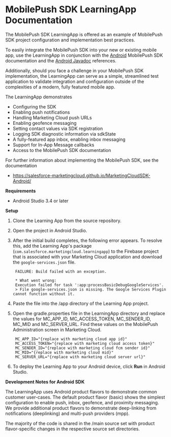 # MobilePush SDK LearningApp Documentation

The MobilePush SDK LearningApp is offered as an example of MobilePush SDK project configuration and implementation best practices.

To easily integrate the MobilePush SDK into your new or existing mobile app, use the LearningApp in conjunction with the [Android](https://salesforce-marketingcloud.github.io/MarketingCloudSDK-Android/) MobilePush SDK documentation and the [Android Javadoc](https://salesforce-marketingcloud.github.io/MarketingCloudSDK-Android/docs/javadocs.html) references.

Additionally, should you face a challenge in your MobilePush SDK implementation, the LearningApp can serve as a simple, streamlined test application to validate integration and configuration outside of the complexities of a modern, fully featured mobile app.

The LearningApp demonstrates

* Configuring the SDK
* Enabling push notifications
* Handling Marketing Cloud push URLs
* Enabling geofence messaging
* Setting contact values via SDK registration
* Logging SDK diagnostic information via sdkState
* A fully-featured app inbox, enabling inbox messaging
* Support for In-App Message callbacks
* Access to the MobilePush SDK documentation

For further information about implementing the MobilePush SDK, see the documentation

* https://salesforce-marketingcloud.github.io/MarketingCloudSDK-Android/

**Requirements**

* Android Studio 3.4 or later

**Setup**

1. Clone the Learning App from the source repository.
1. Open the project in Android Studio.
1. After the initial build completes, the following error appears. To resolve this, add the Learning App's package (`com.salesforce.marketingcloud.learningapp`) to the Firebase project that is associated with your Marketing Cloud application and download the `google-services.json` file.

        FAILURE: Build failed with an exception.
    
        * What went wrong:
        Execution failed for task ':app:processBasicDebugGoogleServices'.
        > File google-services.json is missing. The Google Services Plugin cannot function without it.
       
1. Paste the file into the /app directory of the Learning App project.
1. Open the gradle.properties file in the LearningApp directory and replace the values for MC_APP_ID, MC_ACCESS_TOKEN, MC_SENDER_ID, MC_MID and MC_SERVER_URL. Find these values on the MobilePush Administration screen in Marketing Cloud.

        MC_APP_ID="{replace with marketing cloud app id}"
        MC_ACCESS_TOKEN="{replace with marketing cloud access token}"
        MC_SENDER_ID="{replace with marketing cloud fcm sender id}"
        MC_MID="{replace with marketing cloud mid}"
        MC_SERVER_URL="{replace with marketing cloud server url}"
        
1. To deploy the Learning App to your Android device, click **Run** in Android Studio.

**Development Notes for Android SDK** 

The LearningApp uses Android product flavors to demonstrate common customer user-cases. The default product flavor (basic) shows the simplest configuration to enable push, inbox, geofence, and proximity messaging. We provide additional product flavors to demonstrate deep-linking from notifications (deeplinking) and multi-push providers (mpp).

The majority of the code is shared in the /main source set with product flavor-specific changes in the respective source set directories.

